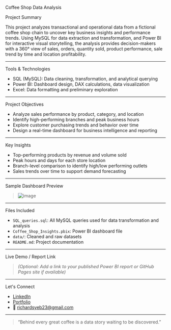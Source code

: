 Coffee Shop Data Analysis

 Project Summary

This project analyzes transactional and operational data from a fictional coffee shop chain to uncover key business insights and performance trends. Using MySQL for data extraction and transformation, and Power BI for interactive visual storytelling, the analysis provides decision-makers with a 360° view of sales, orders, quantity sold, product performance, sale trend by time and location profitability.

---

Tools & Technologies

- SQL (MySQL): Data cleaning, transformation, and analytical querying
- Power BI: Dashboard design, DAX calculations, data visualization
- Excel: Data formatting and preliminary exploration

---

 Project Objectives

- Analyze sales performance by product, category, and location  
- Identify high-performing branches and peak business hours  
- Explore customer purchasing trends and behavior over time   
- Design a real-time dashboard for business intelligence and reporting

---

Key Insights

- Top-performing products by revenue and volume sold
- Peak hours and days for each store location
- Branch-level comparison to identify high/low performing outlets
- Sales trends over time to support demand forecasting

---

Sample Dashboard Preview

>![image](https://github.com/user-attachments/assets/81459cdb-83c9-494c-a9c1-df340fd5c771)




---

  Files Included

- `SQL_queries.sql`: All MySQL queries used for data transformation and analysis  
- `Coffee_Shop_Insights.pbix`: Power BI dashboard file  
- `data/`: Cleaned and raw datasets  
- `README.md`: Project documentation  

---

 Live Demo / Report Link

> *(Optional: Add a link to your published Power BI report or GitHub Pages site if available)*

---

 Let's Connect

- [LinkedIn](https://www.linkedin.com/in/richardyeboah1)
- [Portfolio](https://yourwebsite.com)
- 📧 richardsyeb23@gmail.com

---

> “Behind every great coffee is a data story waiting to be discovered.”  



